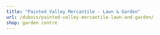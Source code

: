 ```yaml
---
title: "Painted Valley Mercantile - Lawn & Garden"
url: /dubois/painted-valley-mercantile-lawn-and-garden/
shop: garden centre
---
```


